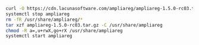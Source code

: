 ﻿```sh
curl -O https://cdn.lacunasoftware.com/ampliareg/ampliareg-1.5.0-rc03.tar.gz
systemctl stop ampliareg
rm -fR /usr/share/ampliareg/*
tar xzf ampliareg-1.5.0-rc03.tar.gz -C /usr/share/ampliareg
chmod -R a=,u+rwX,go+rX /usr/share/ampliareg
systemctl start ampliareg
```
